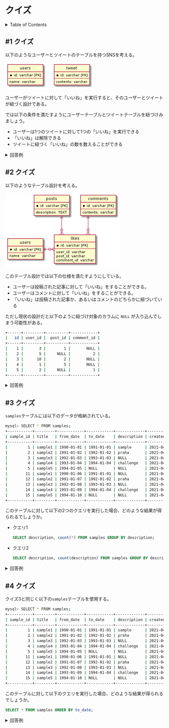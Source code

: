 # クイズ

<!-- START doctoc generated TOC please keep comment here to allow auto update -->
<!-- DON'T EDIT THIS SECTION, INSTEAD RE-RUN doctoc TO UPDATE -->
<details>
<summary>Table of Contents</summary>

- [&#035;1 クイズ](#1-%E3%82%AF%E3%82%A4%E3%82%BA)
- [&#035;2 クイズ](#2-%E3%82%AF%E3%82%A4%E3%82%BA)
- [&#035;3 クイズ](#3-%E3%82%AF%E3%82%A4%E3%82%BA)
- [&#035;4 クイズ](#4-%E3%82%AF%E3%82%A4%E3%82%BA)

</details>
<!-- END doctoc generated TOC please keep comment here to allow auto update -->

## #1 クイズ

以下のようなユーザーとツイートのテーブルを持つSNSを考える。

![](../assets/quiz1.png)

ユーザーがツイートに対して「いいね」を実行すると、そのユーザーとツイートが紐づく設計である。

では以下の条件を満たすようにユーザーテーブルとツイートテーブルを紐づけみましょう。

- ユーザーは1つのツイートに対して1つの「いいね」を実行できる
- 「いいね」は解除できる
- ツイートに紐づく「いいね」の数を数えることができる

<details>
<summary>回答例</summary>

ユーザーとツイートというリソースを紐づけるための中間テーブルを導入する。

![](../assets/quiz1_ansewr.png)

</details>


## #2 クイズ

以下のようなテーブル設計を考える。

![](../assets/quiz2.png)

このテーブル設計では以下の仕様を満たすようにしている。

- ユーザーは投稿された記事に対して「いいね」をすることができる。
- ユーザーはコメントに対して「いいね」をすることができる。
- 「いいね」は投稿された記事か、あるいはコメントのどちらかに紐づいている

ただし現状の設計だと以下のように紐づけ対象のカラムに `NULL` が入り込んでしまう可能性がある。

```bash
+------+---------+----------+------------+
|   id | user_id |  post_id | comment_id |
+------+---------+----------+------------+
|    1 |       3 |        1 |       NULL |
|    2 |       5 |     NULL |          2 |
|    3 |      10 |        2 |       NULL |
|    4 |       1 |        5 |       NULL |
|    5 |       2 |     NULL |          1 |
+------+---------+----------+------------+
```

<details>
<summary>回答例</summary>

これは **Polymorphic Associations** というアンチパターンに該当しています。

このパターンに対する解決策はいくらかあるかとは思いますが、自分の場合は以下のようにリソースごとに中間テーブルを採用する方針にしました。

![](../assets/quiz2_answer.png)

</details>

## #3 クイズ

`samples`テーブルには以下のデータが格納されている。

```bash
mysql> SELECT * FROM samples;
+-----------+---------+------------+------------+-------------+---------------------+
| sample_id | title   | from_date  | to_date    | description | created_at          |
+-----------+---------+------------+------------+-------------+---------------------+
|         1 | sample1 | 1990-01-01 | 1991-01-01 | sample      | 2021-04-18 22:47:28 |
|         2 | sample2 | 1991-01-02 | 1992-01-02 | praha       | 2021-04-18 22:47:28 |
|         3 | sample3 | 1992-01-03 | 1993-01-03 | NULL        | 2021-04-18 22:47:28 |
|         4 | sample4 | 1993-01-04 | 1994-01-04 | challenge   | 2021-04-18 22:47:28 |
|         5 | sample5 | 1994-01-05 | NULL       | NULL        | 2021-04-18 22:47:28 |
|        11 | sample1 | 1990-01-06 | 1991-01-01 | NULL        | 2021-04-22 14:31:44 |
|        12 | sample2 | 1991-01-07 | 1992-01-02 | praha       | 2021-04-22 14:31:44 |
|        13 | sample3 | 1992-01-08 | 1993-01-03 | NULL        | 2021-04-22 14:31:44 |
|        14 | sample4 | 1993-01-09 | 1994-01-04 | challenge   | 2021-04-22 14:31:44 |
|        15 | sample5 | 1994-01-10 | NULL       | NULL        | 2021-04-22 14:31:44 |
+-----------+---------+------------+------------+-------------+---------------------+
```

このテーブルに対して以下の2つのクエリを実行した場合、どのような結果が得られるでしょうか。

- クエリ1
  
  ```sql
  SELECT description, count(*) FROM samples GROUP BY description;
  ```

- クエリ2
  
  ```sql
  SELECT description, count(description) FROM samples GROUP BY description;
  ```

<details>
<summary>回答例</summary>
<div>

`COUNT(*)` を使用した場合は `NULL` が含まれていても行数のカウントが実行される。

```bash
mysql> SELECT description, count(*) FROM samples GROUP BY description;

+-------------+----------+
| description | count(*) |
+-------------+----------+
| sample      |        2 |
| praha       |        2 |
| NULL        |        4 |
| challenge   |        2 |
+-------------+----------+
```

`COUNT(description)` のように特定のカラムを指定した場合には、`NULL`が含まれていると対象の行はカウントされない。

```bash
mysql> SELECT description, count(description) FROM samples GROUP BY description;

+-------------+--------------------+
| description | count(description) |
+-------------+--------------------+
| sample      |                  2 |
| praha       |                  2 |
| NULL        |                  0 |
| challenge   |                  2 |
+-------------+--------------------+
```

参考資料

- [B.3.4.3 Problems with NULL Values](https://dev.mysql.com/doc/refman/8.0/en/problems-with-null.html)

</div>
</details>

## #4 クイズ

クイズ3と同じく以下の`samples`テーブルを使用する。

```bash
mysql> SELECT * FROM samples;
+-----------+---------+------------+------------+-------------+---------------------+
| sample_id | title   | from_date  | to_date    | description | created_at          |
+-----------+---------+------------+------------+-------------+---------------------+
|         1 | sample1 | 1990-01-01 | 1991-01-01 | sample      | 2021-04-18 22:47:28 |
|         2 | sample2 | 1991-01-02 | 1992-01-02 | praha       | 2021-04-18 22:47:28 |
|         3 | sample3 | 1992-01-03 | 1993-01-03 | NULL        | 2021-04-18 22:47:28 |
|         4 | sample4 | 1993-01-04 | 1994-01-04 | challenge   | 2021-04-18 22:47:28 |
|         5 | sample5 | 1994-01-05 | NULL       | NULL        | 2021-04-18 22:47:28 |
|        11 | sample1 | 1990-01-06 | 1991-01-01 | NULL        | 2021-04-22 14:31:44 |
|        12 | sample2 | 1991-01-07 | 1992-01-02 | praha       | 2021-04-22 14:31:44 |
|        13 | sample3 | 1992-01-08 | 1993-01-03 | NULL        | 2021-04-22 14:31:44 |
|        14 | sample4 | 1993-01-09 | 1994-01-04 | challenge   | 2021-04-22 14:31:44 |
|        15 | sample5 | 1994-01-10 | NULL       | NULL        | 2021-04-22 14:31:44 |
+-----------+---------+------------+------------+-------------+---------------------+
```

このテーブルに対して以下のクエリを実行した場合、どのような結果が得られるでしょうか。
  
```sql
SELECT * FROM samples ORDER BY to_date;
```

<details>
<summary>回答例</summary>
<div>

`NULL` を含むカラムに対して昇順ソートを指定した場合には、`NULL`が最初の行に出力される。

```bash
mysql> SELECT * FROM samples ORDER BY to_date;

+-----------+---------+------------+------------+-------------+---------------------+
| sample_id | title   | from_date  | to_date    | description | created_at          |
+-----------+---------+------------+------------+-------------+---------------------+
|         5 | sample5 | 1994-01-05 | NULL       | NULL        | 2021-04-25 14:03:04 |
|        10 | sample5 | 1994-01-05 | NULL       | NULL        | 2021-04-25 14:03:13 |
|         1 | sample1 | 1990-01-01 | 1991-01-01 | sample      | 2021-04-25 14:03:04 |
|         6 | sample1 | 1990-01-01 | 1991-01-01 | sample      | 2021-04-25 14:03:13 |
|         2 | sample2 | 1991-01-02 | 1992-01-02 | praha       | 2021-04-25 14:03:04 |
|         7 | sample2 | 1991-01-02 | 1992-01-02 | praha       | 2021-04-25 14:03:13 |
|         3 | sample3 | 1992-01-03 | 1993-01-03 | NULL        | 2021-04-25 14:03:04 |
|         8 | sample3 | 1992-01-03 | 1993-01-03 | NULL        | 2021-04-25 14:03:13 |
|         4 | sample4 | 1993-01-04 | 1994-01-04 | challenge   | 2021-04-25 14:03:04 |
|         9 | sample4 | 1993-01-04 | 1994-01-04 | challenge   | 2021-04-25 14:03:13 |
+-----------+---------+------------+------------+-------------+---------------------+
```

降順ソートの場合には `NULL` が最後に出力される。

```bash
mysql> SELECT * FROM samples ORDER BY to_date DESC;

+-----------+---------+------------+------------+-------------+---------------------+
| sample_id | title   | from_date  | to_date    | description | created_at          |
+-----------+---------+------------+------------+-------------+---------------------+
|         4 | sample4 | 1993-01-04 | 1994-01-04 | challenge   | 2021-04-25 14:03:04 |
|         9 | sample4 | 1993-01-04 | 1994-01-04 | challenge   | 2021-04-25 14:03:13 |
|         3 | sample3 | 1992-01-03 | 1993-01-03 | NULL        | 2021-04-25 14:03:04 |
|         8 | sample3 | 1992-01-03 | 1993-01-03 | NULL        | 2021-04-25 14:03:13 |
|         2 | sample2 | 1991-01-02 | 1992-01-02 | praha       | 2021-04-25 14:03:04 |
|         7 | sample2 | 1991-01-02 | 1992-01-02 | praha       | 2021-04-25 14:03:13 |
|         1 | sample1 | 1990-01-01 | 1991-01-01 | sample      | 2021-04-25 14:03:04 |
|         6 | sample1 | 1990-01-01 | 1991-01-01 | sample      | 2021-04-25 14:03:13 |
|         5 | sample5 | 1994-01-05 | NULL       | NULL        | 2021-04-25 14:03:04 |
|        10 | sample5 | 1994-01-05 | NULL       | NULL        | 2021-04-25 14:03:13 |
+-----------+---------+------------+------------+-------------+---------------------+
```

ただし昇順ソートにした状態で、`NULL` が最後に出力されるように指定することも可能である。

```bash
mysql> SELECT * FROM samples ORDER BY to_date IS NULL ASC;

+-----------+---------+------------+------------+-------------+---------------------+
| sample_id | title   | from_date  | to_date    | description | created_at          |
+-----------+---------+------------+------------+-------------+---------------------+
|         1 | sample1 | 1990-01-01 | 1991-01-01 | sample      | 2021-04-25 14:03:04 |
|         2 | sample2 | 1991-01-02 | 1992-01-02 | praha       | 2021-04-25 14:03:04 |
|         3 | sample3 | 1992-01-03 | 1993-01-03 | NULL        | 2021-04-25 14:03:04 |
|         4 | sample4 | 1993-01-04 | 1994-01-04 | challenge   | 2021-04-25 14:03:04 |
|         6 | sample1 | 1990-01-01 | 1991-01-01 | sample      | 2021-04-25 14:03:13 |
|         7 | sample2 | 1991-01-02 | 1992-01-02 | praha       | 2021-04-25 14:03:13 |
|         8 | sample3 | 1992-01-03 | 1993-01-03 | NULL        | 2021-04-25 14:03:13 |
|         9 | sample4 | 1993-01-04 | 1994-01-04 | challenge   | 2021-04-25 14:03:13 |
|         5 | sample5 | 1994-01-05 | NULL       | NULL        | 2021-04-25 14:03:04 |
|        10 | sample5 | 1994-01-05 | NULL       | NULL        | 2021-04-25 14:03:13 |
+-----------+---------+------------+------------+-------------+---------------------+
```


参考資料

- [B.3.4.3 Problems with NULL Values](https://dev.mysql.com/doc/refman/8.0/en/problems-with-null.html)

</div>
</details>